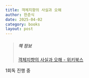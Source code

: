 ```yaml
---
title: 객체지향의 사실과 오해
author: 한춘식
date: 2025-04-02
category: books
layout: post
---
```


> ##### 책 정보
> [객체지향의 사실과 오해 - 위키북스](https://www.yes24.com/Product/Goods/142954828)

1회독 진행 중
